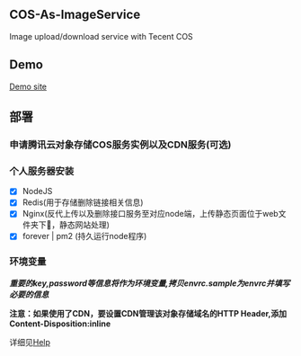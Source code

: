 ## COS-As-ImageService
Image upload/download service with Tecent COS

## Demo
[Demo site](https://fuli.news)

## 部署
### 申请腾讯云对象存储COS服务实例以及CDN服务(可选)
### 个人服务器安装
  * [x] NodeJS
  * [x] Redis(用于存储删除链接相关信息)
  * [x] Nginx(反代上传以及删除接口服务至对应node端，上传静态页面位于web文件夹下，静态网站处理)
  * [x] forever | pm2 (持久运行node程序)
### 环境变量
***重要的key,password等信息将作为环境变量,拷贝envrc.sample为envrc并填写必要的信息***

**注意：如果使用了CDN，要设置CDN管理该对象存储域名的HTTP Header,添加Content-Disposition:inline**

详细见[Help](./help.md)